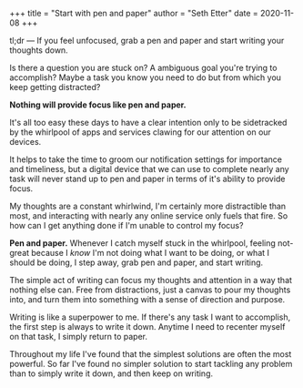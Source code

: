 +++
title = "Start with pen and paper"
author = "Seth Etter"
date = 2020-11-08
+++

tl;dr — If you feel unfocused, grab a pen and paper and start writing your thoughts down.

Is there a question you are stuck on? A ambiguous goal you're trying to accomplish? Maybe a task you know you need to do but from which you keep getting distracted?

**Nothing will provide focus like pen and paper.**

It's all too easy these days to have a clear intention only to be sidetracked by the whirlpool of apps and services clawing for our attention on our devices.

It helps to take the time to groom our notification settings for importance and timeliness, but a digital device that we can use to complete nearly any task will never stand up to pen and paper in terms of it's ability to provide focus.

My thoughts are a constant whirlwind, I'm certainly more distractible than most, and interacting with nearly any online service only fuels that fire. So how can I get anything done if I'm unable to control my focus?

**Pen and paper.** Whenever I catch myself stuck in the whirlpool, feeling not-great because I *know* I'm not doing what I want to be doing, or what I should be doing, I step away, grab pen and paper, and start writing.

The simple act of writing can focus my thoughts and attention in a way that nothing else can. Free from distractions, just a canvas to pour my thoughts into, and turn them into something with a sense of direction and purpose.

Writing is like a superpower to me. If there's any task I want to accomplish, the first step is always to write it down. Anytime I need to recenter myself on that task, I simply return to paper.

Throughout my life I've found that the simplest solutions are often the most powerful. So far I've found no simpler solution to start tackling any problem than to simply write it down, and then keep on writing.